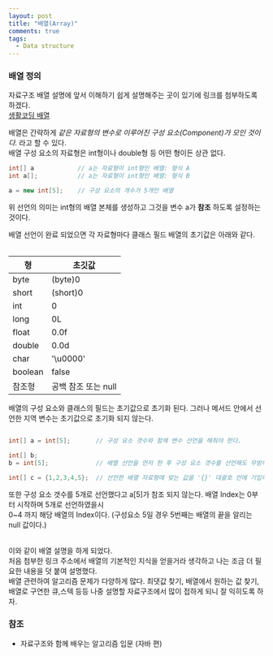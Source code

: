 ```yaml
---
layout: post
title: "배열(Array)"
comments: true
tags: 
  - Data structure
---
```


### 배열 정의

자료구조 배열 설명에 앞서 이해하기 쉽게 설명해주는 곳이 있기에 링크를 첨부하도록 하겠다.   
[생활코딩 배열](https://opentutorials.org/module/1335/8677)   

배열은 간략하게 *같은 자료형의 변수로 이루어진 구성 요소(Component)가 모인 것이다.* 라고 할 수 있다.   
배열 구성 요소의 자료형은 int형이나 double형 등 어떤 형이든 상관 없다.   

```java
int[] a            // a는 자료형이 int형인 배열: 형식 A  
int a[];           // a는 자료형이 int형인 배열: 형식 B

a = new int[5];    // 구성 요소의 개수가 5개인 배열
```

위 선언의 의미는 int형의 배열 본체를 생성하고 그것을 변수 a가 **참조** 하도록 설정하는 것이다.


배열 선언이 완료 되었으면 각 자료형마다 클래스 필드 배열의 초기값은 아래와 같다.<br><br>

|형|초깃값|
|----|----|
|byte|(byte)0|
|short|(short)0|
|int|0|
|long|0L|
|float|0.0f|
|double|0.0d|
|char|'\u0000'|
|boolean|false|
|참조형|공백 참조 또는 null|

배열의 구성 요소와 클래스의 필드는 초기값으로 초기화 된다. 그러나 메서드 안에서 선언한 지역 변수는 초기값으로 초기화 되지 않는다.

```java

int[] a = int[5];       // 구성 요소 갯수와 함께 변수 선언을 해줘야 한다.

int[] b;
b = int[5];             // 배열 선언을 먼저 한 후 구성 요소 갯수를 선언해도 무방하다.

int[] c = {1,2,3,4,5};  // 선언한 배열 자료형에 맞는 값을 '{}' 대괄호 안에 기입하여 선언할 수도 있다.

```

또한 구성 요소 갯수를 5개로 선언했다고 a[5]가 참조 되지 않는다. 배열 Index는 0부터 시작하며 5개로 선언하였을시   
0~4 까지 해당 배열의 Index이다. (구성요소 5일 경우 5번째는 배열의 끝을 알리는 null 값이다.)   

<br> 이와 같이 배열 설명을 하게 되었다.   
처음 첨부한 링크 주소에서 배열의 기본적인 지식을 얻을거라 생각하고 나는 조금 더 필요한 내용을 덧 붙여 설명했다.   
배열 관련하여 알고리즘 문제가 다양하게 많다. 최댓값 찾기, 배열에서 원하는 값 찾기, 배열로 구연한 큐,스텍 등등 나중 설명할 자료구조에서 많이 접하게 되니 잘 익히도록 하자.
<br>

### 참조
- 자료구조와 함께 배우는 알고리즘 입문 (자바 편)


